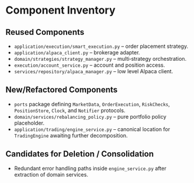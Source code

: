 # Component Inventory

## Reused Components
- `application/execution/smart_execution.py` – order placement strategy.
- `application/alpaca_client.py` – brokerage adapter.
- `domain/strategies/strategy_manager.py` – multi‑strategy orchestration.
- `execution/account_service.py` – account and position access.
- `services/repository/alpaca_manager.py` – low level Alpaca client.

## New/Refactored Components
- `ports` package defining `MarketData`, `OrderExecution`, `RiskChecks`,
  `PositionStore`, `Clock`, and `Notifier` protocols.
- `domain/services/rebalancing_policy.py` – pure portfolio policy placeholder.
- `application/trading/engine_service.py` – canonical location for `TradingEngine`
  awaiting further decomposition.

## Candidates for Deletion / Consolidation
- Redundant error handling paths inside `engine_service.py` after extraction of
  domain services.
